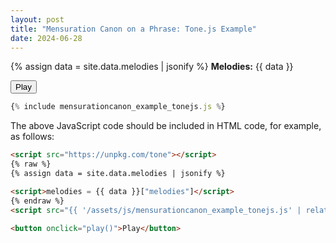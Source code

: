 ```yaml
---
layout: post
title: "Mensuration Canon on a Phrase: Tone.js Example"
date: 2024-06-28
---
```


<script src="https://unpkg.com/tone"></script>

{% assign data = site.data.melodies | jsonify %}
**Melodies:** {{ data }}

<script>melodies = {{ data }}["melodies"]</script>

<script src="{{ '/assets/js/mensurationcanon_example_tonejs.js' | relative_url }}"></script>

<button onclick="play()">Play</button>

```javascript
{% include mensurationcanon_example_tonejs.js %}
```

The above JavaScript code should be included in HTML code, for example, as follows:

```html
<script src="https://unpkg.com/tone"></script>
{% raw %}
{% assign data = site.data.melodies | jsonify %}

<script>melodies = {{ data }}["melodies"]</script>
{% endraw %}
<script src="{{ '/assets/js/mensurationcanon_example_tonejs.js' | relative_url }}"></script>

<button onclick="play()">Play</button>
```
